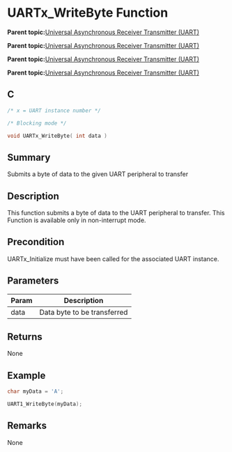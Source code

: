 # UARTx\_WriteByte Function

**Parent topic:**[Universal Asynchronous Receiver Transmitter \(UART\)](GUID-3C0B743B-4792-4E9A-AD13-6E911B56B2D0.md)

**Parent topic:**[Universal Asynchronous Receiver Transmitter \(UART\)](GUID-E963A84D-73EE-4E3C-A248-B4FA24F54183.md)

**Parent topic:**[Universal Asynchronous Receiver Transmitter \(UART\)](GUID-12BEB185-3D34-4589-A74C-34A758C5DAB7.md)

**Parent topic:**[Universal Asynchronous Receiver Transmitter \(UART\)](GUID-AA31911E-0C81-4A7D-A72F-20D9976E9E6E.md)

## C

```c
/* x = UART instance number */

/* Blocking mode */

void UARTx_WriteByte( int data )
```

## Summary

Submits a byte of data to the given UART peripheral to transfer

## Description

This function submits a byte of data to the UART peripheral to transfer. This Function is available only in non-interrupt mode.

## Precondition

UARTx\_Initialize must have been called for the associated UART instance.

## Parameters

|Param|Description|
|-----|-----------|
|data|Data byte to be transferred|

## Returns

None

## Example

```c
char myData = 'A';

UART1_WriteByte(myData);

```

## Remarks

None

